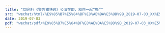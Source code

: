 ```yaml
---
title: "XX剧社《警告猫快逃》公演在即，和你一起“撕”"
src: "wechat/html/%E9%85%B7%E5%84%BF%E8%AE%BA%E5%9D%9B_2019-07-03_XX%E5%89%A7%E7%A4%BE%E3%80%8A%E8%AD%A6%E5%91%8A%E7%8C%AB%E5%BF%AB%E9%80%83%E3%80%8B%E5%85%AC%E6%BC%94%E5%9C%A8%E5%8D%B3%EF%BC%8C%E5%92%8C%E4%BD%A0%E4%B8%80%E8%B5%B7%E2%80%9C%E6%92%95%E2%80%9D.html"
date: 2019-07-03
pdf: "wechat/pdf/%E9%85%B7%E5%84%BF%E8%AE%BA%E5%9D%9B_2019-07-03_XX%E5%89%A7%E7%A4%BE%E3%80%8A%E8%AD%A6%E5%91%8A%E7%8C%AB%E5%BF%AB%E9%80%83%E3%80%8B%E5%85%AC%E6%BC%94%E5%9C%A8%E5%8D%B3%EF%BC%8C%E5%92%8C%E4%BD%A0%E4%B8%80%E8%B5%B7%E2%80%9C%E6%92%95%E2%80%9D.pdf"
---
```

